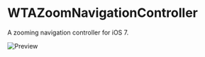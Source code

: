 WTAZoomNavigationController
===========================

A zooming navigation controller for iOS 7.

![Preview](preview.gif)